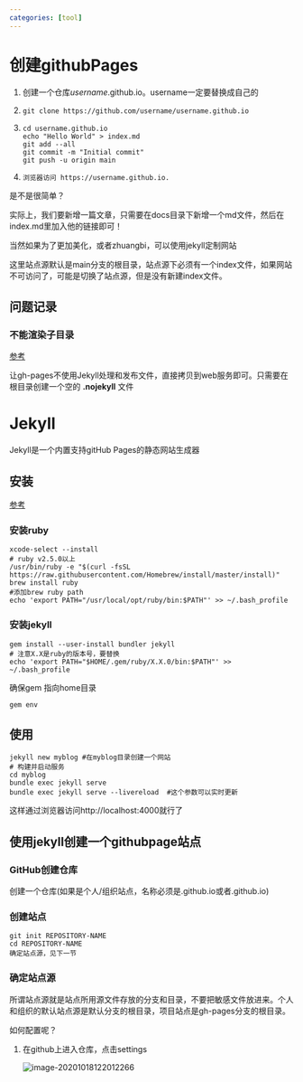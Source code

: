 ```yaml
---
categories: [tool]
---
```




# 创建githubPages

1. 创建一个仓库*username*.github.io。username一定要替换成自己的

2. ```shell
   git clone https://github.com/username/username.github.io
   ```

3. ```shell
   cd username.github.io
   echo "Hello World" > index.md
   git add --all
   git commit -m "Initial commit"
   git push -u origin main
   ```

4. ```shell
   浏览器访问 https://username.github.io.
   ```



是不是很简单？

实际上，我们要新增一篇文章，只需要在docs目录下新增一个md文件，然后在index.md里加入他的链接即可！

当然如果为了更加美化，或者zhuangbi，可以使用jekyll定制网站

这里站点源默认是main分支的根目录，站点源下必须有一个index文件，如果网站不可访问了，可能是切换了站点源，但是没有新建index文件。

## 问题记录

### 不能渲染子目录

[参考](https://stackoverflow.com/questions/38363590/gh-pages-subdirectory-files-arent-shown-up)

让gh-pages不使用Jekyll处理和发布文件，直接拷贝到web服务即可。只需要在根目录创建一个空的 **.nojekyll** 文件

# Jekyll

Jekyll是一个内置支持gitHub Pages的静态网站生成器

## 安装

[参考](https://jekyllrb.com/docs/installation/macos/)

### 安装ruby

```shell
xcode-select --install
# ruby v2.5.0以上
/usr/bin/ruby -e "$(curl -fsSL https://raw.githubusercontent.com/Homebrew/install/master/install)"
brew install ruby
#添加brew ruby path
echo 'export PATH="/usr/local/opt/ruby/bin:$PATH"' >> ~/.bash_profile

```

### 安装jekyll

```shell
gem install --user-install bundler jekyll
# 注意X.X是ruby的版本号，要替换
echo 'export PATH="$HOME/.gem/ruby/X.X.0/bin:$PATH"' >> ~/.bash_profile
```

确保gem 指向home目录

```shell
gem env
```

## 使用

```shell
jekyll new myblog #在myblog目录创建一个网站
# 构建并启动服务
cd myblog
bundle exec jekyll serve
bundle exec jekyll serve --livereload  #这个参数可以实时更新
```

这样通过浏览器访问http://localhost:4000就行了

## 使用jekyll创建一个githubpage站点

### GitHub创建仓库

创建一个仓库(如果是个人/组织站点，名称必须是<user>.github.io或者<organization>.github.io)

### 创建站点

```shell
git init REPOSITORY-NAME
cd REPOSITORY-NAME
确定站点源，见下一节

```

### 确定站点源

所谓站点源就是站点所用源文件存放的分支和目录，不要把敏感文件放进来。个人和组织的默认站点源是默认分支的根目录，项目站点是gh-pages分支的根目录。

如何配置呢？

1. 在github上进入仓库，点击settings

   ![image-20201018122012266](https://gitee.com/luckywind/PigGo/raw/master/image/image-20201018122012266.png)

